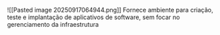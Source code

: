 ![[Pasted image 20250917064944.png]]
Fornece ambiente para criação, teste e implantação de aplicativos de software, sem focar no gerenciamento da infraestrutura

